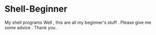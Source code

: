 # Shell-Beginner
My shell programs
Well , this are all my beginner's stuff .
Please give me some advice .
Thank you .
